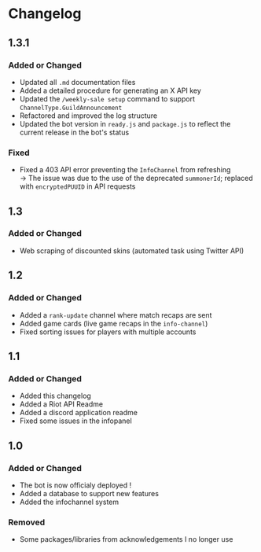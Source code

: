 # Changelog

## 1.3.1

### Added or Changed
- Updated all `.md` documentation files
- Added a detailed procedure for generating an X API key
- Updated the `/weekly-sale setup` command to support `ChannelType.GuildAnnouncement`
- Refactored and improved the log structure
- Updated the bot version in `ready.js` and `package.js` to reflect the current release in the bot's status

### Fixed
- Fixed a 403 API error preventing the `InfoChannel` from refreshing <br>
  → The issue was due to the use of the deprecated `summonerId`; replaced with `encryptedPUUID` in API requests

## 1.3

### Added or Changed
- Web scraping of discounted skins (automated task using Twitter API)

## 1.2

### Added or Changed
- Added a `rank-update` channel where match recaps are sent
- Added game cards (live game recaps in the `info-channel`)
- Fixed sorting issues for players with multiple accounts

## 1.1

### Added or Changed
- Added this changelog
- Added a Riot API Readme
- Added a discord application readme
- Fixed some issues in the infopanel

## 1.0

### Added or Changed
- The bot is now officialy deployed !
- Added a database to support new features
- Added the infochannel system

### Removed

- Some packages/libraries from acknowledgements I no longer use
